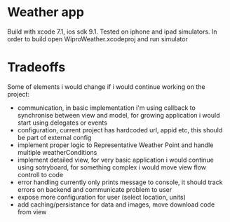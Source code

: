# Weather app

Build with xcode 7.1, ios sdk 9.1. Tested on iphone and ipad simulators.
In order to build open WiproWeather.xcodeproj and run simulator

# Tradeoffs
Some of elements i would change if i would continue working on the project:
- communication, in basic implementation i'm using callback to synchronise between view and model, for growing application i would start using delegates or events 
- configuration, current project has hardcoded url, appid etc, this should be part of external config
- implement proper logic to Representative Weather Point and handle multiple weatherConditions
- implement detailed view, for very basic application i would continue using sotryboard, for something complex i would move view flow controll to code
- error handling currently only prints message to console, it should track errors on backend and communicate problem to user
- expose more configuration for user (select location, units)
- add caching/persistance for data and images, move download code from view
